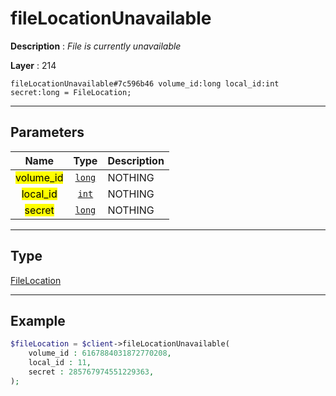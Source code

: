 # fileLocationUnavailable

**Description** : *File is currently unavailable*

**Layer** : 214

```tl
fileLocationUnavailable#7c596b46 volume_id:long local_id:int secret:long = FileLocation;
```

---

## Parameters

| Name | Type | Description |
| :---: | :---: | :--- |
| <mark>volume_id</mark> | [`long`](type/long) | NOTHING |
| <mark>local_id</mark> | [`int`](type/int) | NOTHING |
| <mark>secret</mark> | [`long`](type/long) | NOTHING |

---

## Type

[FileLocation](type/FileLocation)

---

## Example

```php
$fileLocation = $client->fileLocationUnavailable(
	volume_id : 6167884031872770208,
	local_id : 11,
	secret : 285767974551229363,
);
```